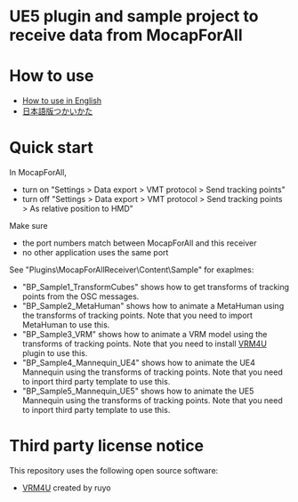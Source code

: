 # UE5 plugin and sample project to receive data from MocapForAll

# How to use

- [How to use in English](https://github.com/Akiya-Research-Institute/MocapForAll-Receiver-Plugin-for-UE5/wiki/How-to-use)  
- [日本語版つかいかた](https://github.com/Akiya-Research-Institute/MocapForAll-Receiver-Plugin-for-UE5/wiki/%E4%BD%BF%E3%81%84%E6%96%B9)

# Quick start

In MocapForAll,
- turn on "Settings > Data export > VMT protocol > Send tracking points"
- turn off "Settings > Data export > VMT protocol > Send tracking points > As relative position to HMD"

Make sure
- the port numbers match between MocapForAll and this receiver
- no other application uses the same port

See "Plugins\MocapForAllReceiver\Content\Sample" for exaplmes:
- "BP_Sample1_TransformCubes" shows how to get transforms of tracking points from the OSC messages.
- "BP_Sample2_MetaHuman" shows how to animate a MetaHuman using the transforms of tracking points. Note that you need to import MetaHuman to use this.
- "BP_Sample3_VRM" shows how to animate a VRM model using the transforms of tracking points. Note that you need to install [VRM4U](https://github.com/ruyo/VRM4U) plugin to use this.
- "BP_Sample4_Mannequin_UE4" shows how to animate the UE4 Mannequin using the transforms of tracking points. Note that you need to inport third party template to use this.
- "BP_Sample5_Mannequin_UE5" shows how to animate the UE5 Mannequin using the transforms of tracking points. Note that you need to inport third party template to use this.

# Third party license notice

This repository uses the following open source software:

- [VRM4U](https://github.com/ruyo/VRM4U) created by ruyo
